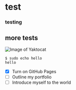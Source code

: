 # test
### testing
## more tests
![Image of Yaktocat](https://octodex.github.com/images/yaktocat.png)
```
$ sudo echo hello
hello
```
- [x] Turn on GitHub Pages
- [ ] Outline my portfolio
- [ ] Introduce myself to the world

